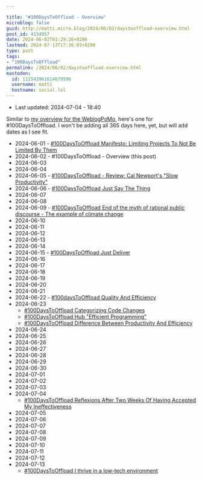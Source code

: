 ```yaml
---

title: "#100DaysToOffload - Overview"
microblog: false
guid: http://matti.micro.blog/2024/06/02/daystooffload-overview.html
post_id: 4134957
date: 2024-06-02T01:29:26+0200
lastmod: 2024-07-13T17:36:03+0200
type: post
tags:
- "100DaysToOffload"
permalink: /2024/06/02/daystooffload-overview.html
mastodon:
  id: 112543961614679596
  username: matti
  hostname: social.lol
---
```

- Last updated: 2024-07-04 - 18:40

Similar to [my overview for the WeblogPoMo](/2024/05/11/weblogpomo-overview.html), here's one for #100DaysToOffload. I won't be adding all 365 days here, yet, but will add dates as I see fit.

- 2024-06-01 - [#100DaysToOffload Manifesto: Limiting Projects To Not Be Limited By Them](/2024/06/01/daystooffload-manifesto-limiting.html)
- 2024-06-02 - #100DaysToOffload - Overview (this post)
- 2024-06-03
- 2024-06-04
- 2024-06-05 - [#100DaysToOffload - Review: Cal Newport's "Slow Productivity"](/2024/06/05/daystooffload-review-cal.html)
- 2024-06-06 - [#100DaysToOffload Just Say The Thing](/2024/06/06/daystooffload-just-say.html)
- 2024-06-07
- 2024-06-08
- 2024-06-09 - [#100DaysToOffload End of the myth of rational public discourse - The example of climate change](/2024/06/09/daystooffload-end-of.html)
- 2024-06-10
- 2024-06-11
- 2024-06-12
- 2024-06-13
- 2024-06-14
- 2024-06-15 - [#100DaysToOffload Just Deliver](/2024/06/15/daystooffload-just-deliver.html)
- 2024-06-16
- 2024-06-17
- 2024-06-18
- 2024-06-19
- 2024-06-20
- 2024-06-21
- 2024-06-22 - [#100daysToOffload Quality And Efficiency](/2024/06/22/quality-and-efficiency.html)
- 2024-06-23
	- [#100DaysToOffload Categorizing Code Changes](/2024/06/23/how-i-have.html)
	- [#100DaysToOffload Hub "Efficient Programming"](/2024/06/23/daystooffload-hub-efficient.html)
	- [#100DaysToOffload Difference Between Productivity And Efficiency](/2024/06/23/daystooffload-difference-between.html)
- 2024-06-24
- 2024-06-25
- 2024-06-26
- 2024-06-27
- 2024-06-28
- 2024-06-29
- 2024-06-30
- 2024-07-01
- 2024-07-02
- 2024-07-03
- 2024-07-04
	- [#100DaysToOffload Reflexions After Two Weeks Of Having Accepted My Ineffectiveness](/2024/07/04/daystooffload-reflexions-after.html)
- 2024-07-05
- 2024-07-06
- 2024-07-07
- 2024-07-08
- 2024-07-09
- 2024-07-10
- 2024-07-11
- 2024-07-12
- 2024-07-13
	- [#100DaysToOffload I thrive in a low-tech environment](/2024/07/13/daystooffload-i-thrive.html)
